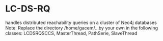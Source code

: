 # LC-DS-RQ
handles distributed reachability queries on a cluster of Neo4j databases
Note:
Replace the directory /home/gacem/...by your own in the following classes: LCDSRQSCCS, MasterThread, PathSerie, SlaveThread

